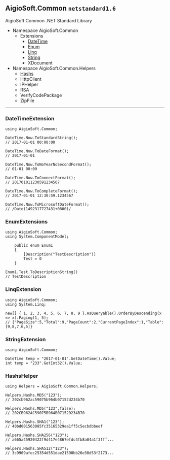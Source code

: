 ## AigioSoft.Common `netstandard1.6`
AigioSoft Common .NET Standard Library
* Namespace AigioSoft.Common
  * Extensions
    * [DateTime](#datetimeextension)
    * [Enum](#enumextensions)
    * [Linq](#linqextension)
    * [String](#stringextension)
    * XDocument
* Namespace AigioSoft.Common.Helpers
  * [Hashs](#hashshelper)
  * HttpClient
  * IPHelper
  * RSA
  * VerifyCodePackage
  * ZipFile

<!--## AigioSoft.Common.Mvc `netstandard1.6`
AigioSoft Common AspNetCore.Mvc .NET Standard Library
#### Namespace
- AigioSoft.Common
- AigioSoft.Common.Helpers-->

___

### <span id="datetimeextension">DateTimeExtension</span>
```
using AigioSoft.Common;

DateTime.Now.ToStandardString();
// 2017-01-01 00:00:00

DateTime.Now.ToDateFormat();
// 2017-01-01

DateTime.Now.ToNoYearNoSecondFormat();
// 01-01 00:00

DateTime.Now.ToConnectFormat();
// 201701011230591234567

DateTime.Now.ToCompleteFormat();
// 2017-01-01 12:30:59.1234567

DateTime.Now.ToMicrosoftDateFormat();
// /Date(1492317727431+0800)/
```

### <span id="enumextensions">EnumExtensions</span>
```
using AigioSoft.Common;
using System.ComponentModel;

    public enum Enum1
    {
        [Description("TestDescription")]
        Test = 0
    }

Enum1.Test.ToDescriptionString()
// TestDescription
```

### <span id="linqextension">LinqExtension</span>
```
using AigioSoft.Common;
using System.Linq;

new[] { 1, 2, 3, 4, 5, 6, 7, 8, 9 }.AsQueryable().OrderByDescending(x => x).Paging(1, 5);
// {"PageSize":5,"Total":9,"PageCount":2,"CurrentPageIndex":1,"Table":[9,8,7,6,5]}
```

### <span id="stringextension">StringExtension</span>
```
using AigioSoft.Common;

DateTime temp = "2017-01-01".GetDateTime().Value;
int temp = "233".GetInt32().Value;
```

### <span id="hashshelper">HashsHelper</span>
```
using Helpers = AigioSoft.Common.Helpers;

Helpers.Hashs.MD5("123");
// 202cb962ac59075b964b07152d234b70

Helpers.Hashs.MD5("123",false);
// 202CB962AC59075B964B07152D234B70

Helpers.Hashs.SHA1("123");
// 40bd001563085fc35165329ea1ff5c5ecbdbbeef

Helpers.Hashs.SHA256("123");
// a665a45920422f9d417e4867efdc4fb8a04a1f3fff...

Helpers.Hashs.SHA512("123");
// 3c9909afec25354d551dae21590bb26e38d53f2173...
```

